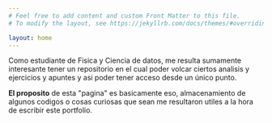 ```yaml
---
# Feel free to add content and custom Front Matter to this file.
# To modify the layout, see https://jekyllrb.com/docs/themes/#overriding-theme-defaults

layout: home
---
```


Como estudiante de Fisica y Ciencia de datos, me resulta sumamente interesante tener un repositorio en el cual poder volcar ciertos analisis y ejercicios y apuntes y asi poder tener acceso desde un único punto.

**El proposito** de esta "pagina" es basicamente eso, almacenamiento de algunos codigos o cosas curiosas que sean me resultaron utiles a la hora de escribir este portfolio.